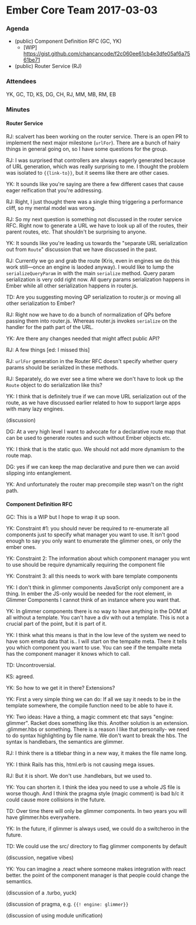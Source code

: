 # Ember Core Team 2017-03-03

### Agenda

- (public) Component Definition RFC (GC, YK)
  - [WIP] https://gist.github.com/chancancode/f2c060ee61cb4e3dfe05af6a7561be71 
- (public) Router Service (RJ)

### Attendees

YK, GC, TD, KS, DG, CH, RJ, MM, MB, RM, EB

### Minutes

#### Router Service

RJ: scalvert has been working on the router service. There is an open PR to implement the next major milestone (`urlFor`). There are a bunch of hairy things in general going on, so I have some questions for the group.

RJ: I was surprised that controllers are always eagerly generated because of URL generation, which was really surprising to me. I thought the problem was isolated to `{{link-to}}`, but it seems like there are other cases.

YK: It sounds like you're saying are there a few different cases that cause eager reification that you're addressing.

RJ: Right, I just thought there was a single thing triggering a performance cliff, so my mental model was wrong.

RJ: So my next question is something not discussed in the router service RFC. Right now to generate a URL we have to look up all of the routes, their parent routes, etc. That shouldn't be surprising to anyone.

YK: It sounds like you're leading us towards the "separate URL serialization out from `Route`" discussion that we have discussed in the past.

RJ: Currently we go and grab the route (Kris, even in engines we do this work still—once an engine is laoded anyway). I would like to lump the `serializeQueryParam` in with the main `serialize` method. Query param serialization is very odd right now. All query params serialization happens in Ember while all other serialization happens in router.js.

TD: Are you suggesting moving QP serialization to router.js or moving all other serialization to Ember?

RJ: Right now we have to do a bunch of normalization of QPs before passing them into router.js. Whereas router.js invokes `serialize` on the handler for the path part of the URL.

YK: Are there any changes needed that might affect public API?

RJ: A few things [ed: I missed this]

RJ: `urlFor` generation in the Router RFC doesn't specify whether query params should be serialized in these methods.

RJ: Separately, do we ever see a time where we don't have to look up the `Route` object to do serialization like this?

YK: I think that is definitely true if we can move URL serialization out of the route, as we have discussed earlier related to how to support large apps with many lazy engines.

(discussion)

DG: At a very high level I want to advocate for a declarative route map that can be used to generate routes and such without Ember objects etc.

YK: I think that is the static quo. We should not add more dynamism to the route map.

DG: yes if we can keep the map declarative and pure then we can avoid slipping into entanglement.

YK: And unfortunately the router map precompile step wasn't on the right path.

#### Component Definition RFC

GC: This is a WIP but I hope to wrap it up soon.

YK: Constraint #1: you should never be required to re-enumerate all components just to specify what manager you want to use. It isn't good enough to say you only want to enumerate the glimmer ones, or only the ember ones.

YK: Constraint 2: The information about which component manager you wnt to use should be require dynamically requiring the component file

YK: Constraint 3: all this needs to work with bare template components

YK: I don't think in glimmer components JavaScript only component are a thing. In ember the JS-only would be needed for the root element, in Glimmer Components I cannot think of an instance where you want that.

YK: In glimmer components there is no way to have anything in the DOM at all without a template. You can't have a div with out a template. This is not a crucial part of the point, but it is part of it.

YK: I think what this means is that in the low leve of the system we need to have som emeta data that is.. I will start on the tempalte meta.  There it tells you which component you want to use. You can see if the tempalte meta has the component manager it knows which to call.

TD: Uncontroversial.

KS: agreed.

YK: So how to we get it in there? Extensions?

YK: First a very simple thing we can do: If all we say it needs to be in the template somewhere, the compile function need to be able to have it.

YK: Two ideas: Have a thing, a magic comment etc that says "engine: glimmer". Racket does something like this. Another solution is an extension. .glimmer.hbs or something. There is a reason I like that personally- we need to do syntax highlighting by file name. We don't want to break the hbs. The syntax is handlebars, the semantics are glimmer.

RJ: I think there is a titlebar thing in a new way, it makes the file name long.

YK: I think Rails has this, html.erb is not causing mega issues.

RJ: But it is short. We don't use .handlebars, but we used to.

YK: You can shorten it. I think the idea you need to use a whole JS file is worse though. And I think the pragma style (magic comment) is bad b/c it could cause more collisions in the future.

TD: Over time there will only be glimmer components. In two years you will have glimmer.hbs everywhere.

YK: In the future, if glimmer is always used, we could do a switcheroo in the future.

TD: We could use the src/ directory to flag glimmer components by default

(discussion, negative vibes)

YK: You can imagine a .react where someone makes integration with react better. the point of the component manager is that people could change the semantics.

(discussion of a .turbo, yuck)

(discussion of pragma, e.g. `{{! engine: glimmer}}`

(discussion of using module unification)

